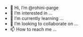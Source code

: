 - 👋 Hi, I’m @rohini-parge
- 👀 I’m interested in ...
- 🌱 I’m currently learning ...
- 💞️ I’m looking to collaborate on ...
- 📫 How to reach me ...

<!---
rohini-parge/rohini-parge is a ✨ special ✨ repository because its `README.md` (this file) appears on your GitHub profile.
You can click the Preview link to take a look at your changes.
--->
